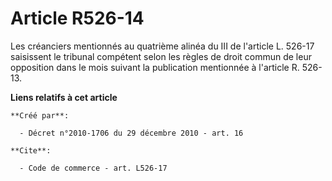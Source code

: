 # Article R526-14

Les créanciers mentionnés au quatrième alinéa du III de l'article L. 526-17 saisissent le tribunal compétent selon les règles
de droit commun de leur opposition dans le mois suivant la publication mentionnée à l'article R. 526-13.

**Liens relatifs à cet article**

	**Créé par**:

	  - Décret n°2010-1706 du 29 décembre 2010 - art. 16

	**Cite**:

	  - Code de commerce - art. L526-17
